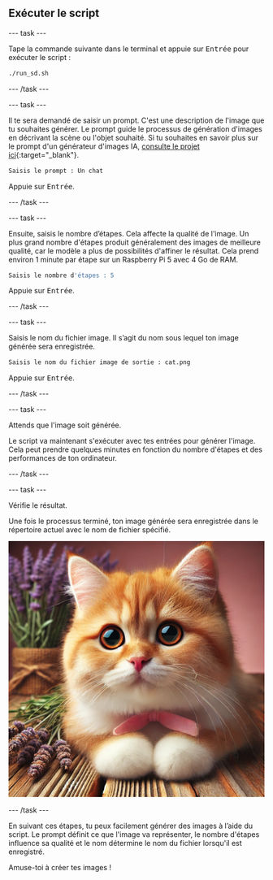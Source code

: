 ## Exécuter le script

\--- task ---

Tape la commande suivante dans le terminal et appuie sur <kbd>Entrée</kbd> pour exécuter le script :

```bash
./run_sd.sh
```

\--- /task ---

\--- task ---

Il te sera demandé de saisir un prompt. C'est une description de l'image que tu souhaites générer. Le prompt guide le processus de génération d'images en décrivant la scène ou l'objet souhaité. Si tu souhaites en savoir plus sur le prompt d'un générateur d'images IA, [consulte le projet ici](https://projects.raspberrypi.org/fr-FR/projects/ai-image-prompt/){:target="_blank"}.

```bash
Saisis le prompt : Un chat
```

Appuie sur <kbd>Entrée</kbd>.

\--- /task ---

\--- task ---

Ensuite, saisis le nombre d’étapes. Cela affecte la qualité de l'image. Un plus grand nombre d'étapes produit généralement des images de meilleure qualité, car le modèle a plus de possibilités d'affiner le résultat. Cela prend environ 1 minute par étape sur un Raspberry Pi 5 avec 4 Go de RAM.

```bash
Saisis le nombre d'étapes : 5
```

Appuie sur <kbd>Entrée</kbd>.

\--- /task ---

\--- task ---

Saisis le nom du fichier image. Il s’agit du nom sous lequel ton image générée sera enregistrée.

```bash
Saisis le nom du fichier image de sortie : cat.png
```

Appuie sur <kbd>Entrée</kbd>.

\--- /task ---

\--- task ---

Attends que l'image soit générée.

Le script va maintenant s'exécuter avec tes entrées pour générer l'image. Cela peut prendre quelques minutes en fonction du nombre d'étapes et des performances de ton ordinateur.

\--- /task ---

\--- task ---

Vérifie le résultat.

Une fois le processus terminé, ton image générée sera enregistrée dans le répertoire actuel avec le nom de fichier spécifié.

![Un chaton orange et blanc avec de grands yeux expressifs et un nez rose est assis sur une surface en bois. Le chaton a un nœud rose autour du cou. En arrière-plan, il y a des brins de lavande et un bouquet de fleurs de lavande enveloppé dans de la toile de jute, sur un arrière-plan rose clair.](images/cat.jpg)

\--- /task ---

En suivant ces étapes, tu peux facilement générer des images à l’aide du script. Le prompt définit ce que l'image va représenter, le nombre d'étapes influence sa qualité et le nom détermine le nom du fichier lorsqu'il est enregistré.

Amuse-toi à créer tes images !
